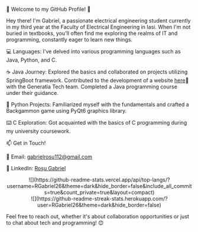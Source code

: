 🚀 Welcome to my GitHub Profile! 🌟

Hey there! I'm Gabriel, a passionate electrical engineering student currently in my third year at the Faculty of Electrical Engineering in Iasi. When I'm not buried in textbooks, you'll often find me exploring the realms of IT and programming, constantly eager to learn new things.



💻 Languages: I've delved into various programming languages such as Java, Python, and C.

☕️ Java Journey: Explored the basics and collaborated on projects utilizing SpringBoot framework. Contributed to the development of a website [here](https://baschet.metropolabrasov.ro/)🏀 with the Generatia Tech team. Completed a Java programming course under their guidance.

🐍 Python Projects: Familiarized myself with the fundamentals and crafted a Backgammon game using PyQt6 graphics library.

⌨️ C Exploration: Got acquainted with the basics of C programming during my university coursework.



📫 Get in Touch!

📧 Email: gabrielrosu112@gmail.com

🔗 LinkedIn: [Roșu Gabriel](https://www.linkedin.com/in/roșu-gabriel-960946276)

<center> ![](https://github-readme-stats.vercel.app/api/top-langs/?username=RGabriel26&theme=dark&hide_border=false&include_all_commits=true&count_private=true&layout=compact) </center> 

<center> ![](https://github-readme-streak-stats.herokuapp.com/?user=RGabriel26&theme=dark&hide_border=false)<br/> </center>

Feel free to reach out, whether it's about collaboration opportunities or just to chat about tech and programming! 😊




